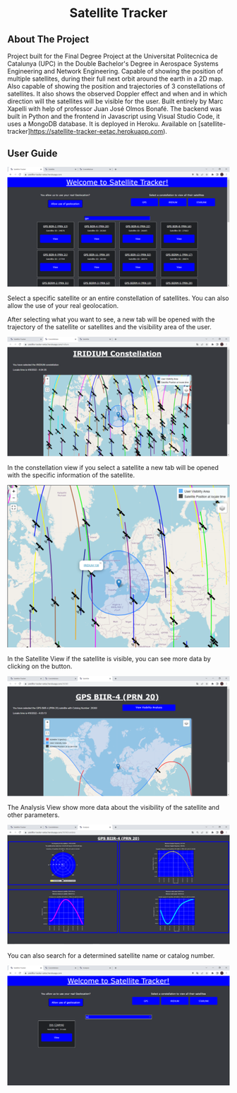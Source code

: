 
<h1 align="center">Satellite Tracker</h1>

## About The Project

Project built for the Final Degree Project at the Universitat Politecnica de Catalunya (UPC) in the Double Bachelor's Degree in Aerospace Systems Engineering and Network Engineering. Capable of showing the position of multiple satellites, during their full next orbit around the earth in a 2D map. Also capable of showing the position and trajectories of 3 constellations of satellites. It also shows the observed Doppler effect and when and in which direction will the satellites will be visible for the user. Built entirely by Marc Xapelli with help of professor Juan José Olmos Bonafé. The backend was built in Python and the frontend in Javascript using Visual Studio Code, it uses a MongoDB database. It is deployed in Heroku. Available on [satellite-tracker]https://satellite-tracker-eetac.herokuapp.com). 

## User Guide

![alt text](./images/index.PNG?raw=true)

Select a specific satellite or an entire constellation of satellites. You can also allow the use of your real geolocation.

After selecting what you want to see, a new tab will be opened with the trajectory of the satellite or satellites and the visibility area of the user.

![alt text](./images/constellation.PNG?raw=true)

In the constellation view if you select a satellite a new tab will be opened with the specific information of the satellite.

![alt text](./images/constellation2.PNG?raw=true)

In the Satellite View if the satellite is visible, you can see more data by clicking on the button.

![alt text](./images/sat1.PNG?raw=true)

The Analysis View show more data about the visibility of the satellite and other parameters.

![alt text](./images/satData.PNG?raw=true)

You can also search for a determined satellite name or catalog number.

![alt text](./images/search.PNG?raw=true)
